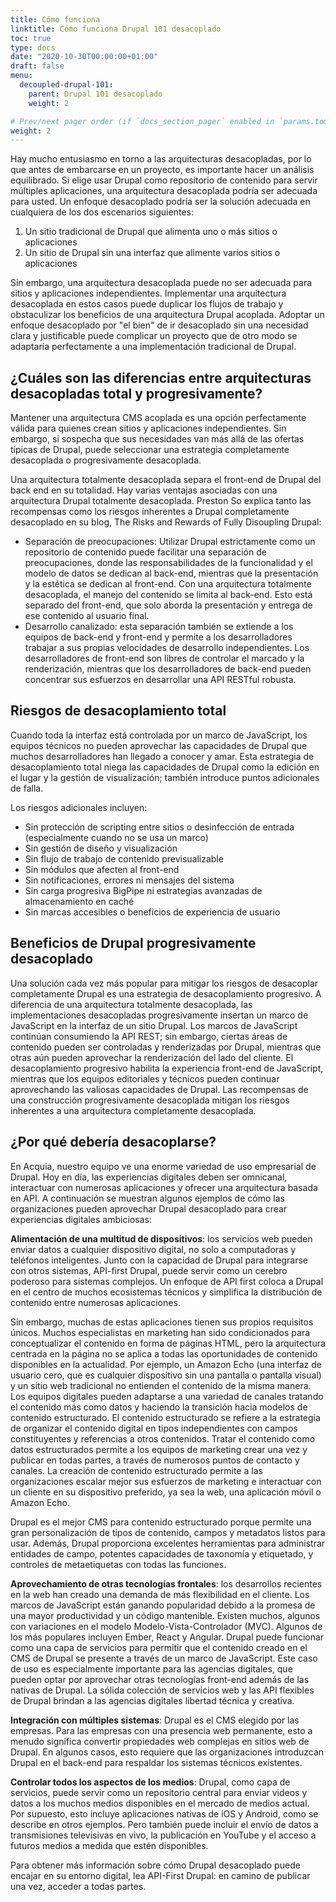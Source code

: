```yaml
---
title: Cómo funciona
linktitle: Cómo funciona Drupal 101 desacoplado
toc: true
type: docs
date: "2020-10-30T00:00:00+01:00"
draft: false
menu:
  decoupled-drupal-101:
    parent: Drupal 101 desacoplado
    weight: 2

# Prev/next pager order (if `docs_section_pager` enabled in `params.toml`)
weight: 2
---
```


Hay mucho entusiasmo en torno a las arquitecturas desacopladas, por lo que antes de embarcarse en un proyecto, es importante hacer un análisis equilibrado. Si elige usar Drupal como repositorio de contenido para servir múltiples aplicaciones, una arquitectura desacoplada podría ser adecuada para usted. Un enfoque desacoplado podría ser la solución adecuada en cualquiera de los dos escenarios siguientes:

1. Un sitio tradicional de Drupal que alimenta uno o más sitios o aplicaciones
2. Un sitio de Drupal sin una interfaz que alimente varios sitios o aplicaciones

Sin embargo, una arquitectura desacoplada puede no ser adecuada para sitios y aplicaciones independientes. Implementar una arquitectura desacoplada en estos casos puede duplicar los flujos de trabajo y obstaculizar los beneficios de una arquitectura Drupal acoplada. Adoptar un enfoque desacoplado por "el bien" de ir desacoplado sin una necesidad clara y justificable puede complicar un proyecto que de otro modo se adaptaría perfectamente a una implementación tradicional de Drupal.

## ¿Cuáles son las diferencias entre arquitecturas desacopladas total y progresivamente?

Mantener una arquitectura CMS acoplada es una opción perfectamente válida para quienes crean sitios y aplicaciones independientes. Sin embargo, si sospecha que sus necesidades van más allá de las ofertas típicas de Drupal, puede seleccionar una estrategia completamente desacoplada o progresivamente desacoplada.

Una arquitectura totalmente desacoplada separa el front-end de Drupal del back end en su totalidad. Hay varias ventajas asociadas con una arquitectura Drupal totalmente desacoplada. Preston So explica tanto las recompensas como los riesgos inherentes a Drupal completamente desacoplado en su blog, The Risks and Rewards of Fully Disoupling Drupal:

- Separación de preocupaciones: Utilizar Drupal estrictamente como un repositorio de contenido puede facilitar una separación de preocupaciones, donde las responsabilidades de la funcionalidad y el modelo de datos se dedican al back-end, mientras que la presentación y la estética se dedican al front-end. Con una arquitectura totalmente desacoplada, el manejo del contenido se limita al back-end. Esto está separado del front-end, que solo aborda la presentación y entrega de ese contenido al usuario final.
- Desarrollo canalizado: esta separación también se extiende a los equipos de back-end y front-end y permite a los desarrolladores trabajar a sus propias velocidades de desarrollo independientes. Los desarrolladores de front-end son libres de controlar el marcado y la renderización, mientras que los desarrolladores de back-end pueden concentrar sus esfuerzos en desarrollar una API RESTful robusta.

## Riesgos de desacoplamiento total

Cuando toda la interfaz está controlada por un marco de JavaScript, los equipos técnicos no pueden aprovechar las capacidades de Drupal que muchos desarrolladores han llegado a conocer y amar. Esta estrategia de desacoplamiento total niega las capacidades de Drupal como la edición en el lugar y la gestión de visualización; también introduce puntos adicionales de falla.

Los riesgos adicionales incluyen:

- Sin protección de scripting entre sitios o desinfección de entrada (especialmente cuando no se usa un marco)
- Sin gestión de diseño y visualización
- Sin flujo de trabajo de contenido previsualizable
- Sin módulos que afecten al front-end
- Sin notificaciones, errores ni mensajes del sistema
- Sin carga progresiva BigPipe ni estrategias avanzadas de almacenamiento en caché
- Sin marcas accesibles o beneficios de experiencia de usuario

## Beneficios de Drupal progresivamente desacoplado

Una solución cada vez más popular para mitigar los riesgos de desacoplar completamente Drupal es una estrategia de desacoplamiento progresivo. A diferencia de una arquitectura totalmente desacoplada, las implementaciones desacopladas progresivamente insertan un marco de JavaScript en la interfaz de un sitio Drupal. Los marcos de JavaScript continúan consumiendo la API REST; sin embargo, ciertas áreas de contenido pueden ser controladas y renderizadas por Drupal, mientras que otras aún pueden aprovechar la renderización del lado del cliente. El desacoplamiento progresivo habilita la experiencia front-end de JavaScript, mientras que los equipos editoriales y técnicos pueden continuar aprovechando las valiosas capacidades de Drupal. Las recompensas de una construcción progresivamente desacoplada mitigan los riesgos inherentes a una arquitectura completamente desacoplada.

## ¿Por qué debería desacoplarse?

En Acquia, nuestro equipo ve una enorme variedad de uso empresarial de Drupal. Hoy en día, las experiencias digitales deben ser omnicanal, interactuar con numerosas aplicaciones y ofrecer una arquitectura basada en API. A continuación se muestran algunos ejemplos de cómo las organizaciones pueden aprovechar Drupal desacoplado para crear experiencias digitales ambiciosas:

**Alimentación de una multitud de dispositivos**: los servicios web pueden enviar datos a cualquier dispositivo digital, no solo a computadoras y teléfonos inteligentes. Junto con la capacidad de Drupal para integrarse con otros sistemas, API-first Drupal, puede servir como un cerebro poderoso para sistemas complejos. Un enfoque de API first coloca a Drupal en el centro de muchos ecosistemas técnicos y simplifica la distribución de contenido entre numerosas aplicaciones.

Sin embargo, muchas de estas aplicaciones tienen sus propios requisitos únicos. Muchos especialistas en marketing han sido condicionados para conceptualizar el contenido en forma de páginas HTML, pero la arquitectura centrada en la página no se aplica a todas las oportunidades de contenido disponibles en la actualidad. Por ejemplo, un Amazon Echo (una interfaz de usuario cero, que es cualquier dispositivo sin una pantalla o pantalla visual) y un sitio web tradicional no entienden el contenido de la misma manera. Los equipos digitales pueden adaptarse a una variedad de canales tratando el contenido más como datos y haciendo la transición hacia modelos de contenido estructurado. El contenido estructurado se refiere a la estrategia de organizar el contenido digital en tipos independientes con campos constituyentes y referencias a otros contenidos. Tratar el contenido como datos estructurados permite a los equipos de marketing crear una vez y publicar en todas partes, a través de numerosos puntos de contacto y canales. La creación de contenido estructurado permite a las organizaciones escalar mejor sus esfuerzos de marketing e interactuar con un cliente en su dispositivo preferido, ya sea la web, una aplicación móvil o Amazon Echo.

Drupal es el mejor CMS para contenido estructurado porque permite una gran personalización de tipos de contenido, campos y metadatos listos para usar. Además, Drupal proporciona excelentes herramientas para administrar entidades de campo, potentes capacidades de taxonomía y etiquetado, y controles de metaetiquetas con todas las funciones.

**Aprovechamiento de otras tecnologías frontales**: los desarrollos recientes en la web han creado una demanda de más flexibilidad en el cliente. Los marcos de JavaScript están ganando popularidad debido a la promesa de una mayor productividad y un código mantenible. Existen muchos, algunos con variaciones en el modelo Modelo-Vista-Controlador (MVC). Algunos de los más populares incluyen Ember, React y Angular. Drupal puede funcionar como una capa de servicios para permitir que el contenido creado en el CMS de Drupal se presente a través de un marco de JavaScript. Este caso de uso es especialmente importante para las agencias digitales, que pueden optar por aprovechar otras tecnologías front-end además de las nativas de Drupal. La sólida colección de servicios web y las API flexibles de Drupal brindan a las agencias digitales libertad técnica y creativa.

**Integración con múltiples sistemas**: Drupal es el CMS elegido por las empresas. Para las empresas con una presencia web permanente, esto a menudo significa convertir propiedades web complejas en sitios web de Drupal. En algunos casos, esto requiere que las organizaciones introduzcan Drupal en el back-end para respaldar los sistemas técnicos existentes.

**Controlar todos los aspectos de los medios**: Drupal, como capa de servicios, puede servir como un repositorio central para enviar videos y datos a los muchos medios disponibles en el mercado de medios actual. Por supuesto, esto incluye aplicaciones nativas de iOS y Android, como se describe en otros ejemplos. Pero también puede incluir el envío de datos a transmisiones televisivas en vivo, la publicación en YouTube y el acceso a futuros medios a medida que estén disponibles.

Para obtener más información sobre cómo Drupal desacoplado puede encajar en su entorno digital, lea API-First Drupal: en camino de publicar una vez, acceder a todas partes.
